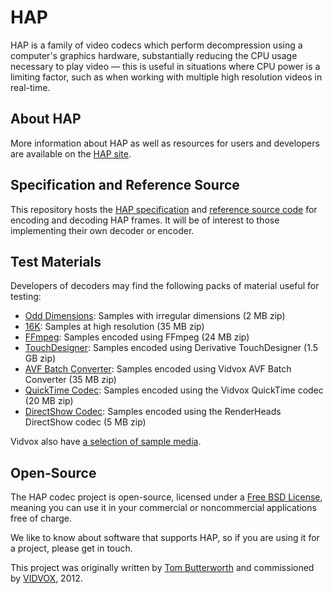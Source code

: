 HAP
====

HAP is a family of video codecs which perform decompression using a computer's graphics hardware, substantially reducing the CPU usage necessary to play video — this is useful in situations where CPU power is a limiting factor, such as when working with multiple high resolution videos in real-time.


About HAP
----

More information about HAP as well as resources for users and developers are available on the [HAP site](http://hap.video).


Specification and Reference Source
----

This repository hosts the [HAP specification](https://github.com/Vidvox/hap/tree/master/documentation) and [reference source code](https://github.com/Vidvox/hap/tree/master/source) for encoding and decoding HAP frames. It will be of interest to those implementing their own decoder or encoder.


Test Materials
----

Developers of decoders may find the following packs of material useful for testing:

 * [Odd Dimensions](https://s3.amazonaws.com/vidvox/hap/Hap_Test_Odd_Dimensions.zip): Samples with irregular dimensions (2 MB zip)
 * [16K](https://s3.amazonaws.com/vidvox/hap/Hap_Test_16K.zip): Samples at high resolution (35 MB zip)
 * [FFmpeg](https://s3.amazonaws.com/vidvox/hap/Hap_Test_FFmpeg.zip): Samples encoded using FFmpeg (24 MB zip)
 * [TouchDesigner](https://s3.amazonaws.com/vidvox/hap/Hap_Test_Derivative_TouchDesigner.zip): Samples encoded using Derivative TouchDesigner (1.5 GB zip)
 * [AVF Batch Converter](https://s3.amazonaws.com/vidvox/hap/Hap_Test_Vidvox_AVF_Batch_Converter.zip): Samples encoded using Vidvox AVF Batch Converter (35 MB zip)
 * [QuickTime Codec](https://s3.amazonaws.com/vidvox/hap/Hap_Test_Vidvox_QuickTime_Codec.zip): Samples encoded using the Vidvox QuickTime codec (20 MB zip)
 * [DirectShow Codec](https://s3.amazonaws.com/vidvox/hap/Hap_Test_RenderHeads_DirectShow_Codec.zip): Samples encoded using the RenderHeads DirectShow codec (5 MB zip)

 Vidvox also have [a selection of sample media](https://docs.vidvox.net/vdmx_sample_media.html#media-files).


Open-Source
----

The HAP codec project is open-source, licensed under a [Free BSD License](https://github.com/vidvox/hap/blob/master/LICENSE), meaning you can use it in your commercial or noncommercial applications free of charge.

We like to know about software that supports HAP, so if you are using it for a project, please get in touch.

This project was originally written by [Tom Butterworth](http://kriss.cx/tom/) and commissioned by [VIDVOX](http://www.vidvox.net), 2012.
